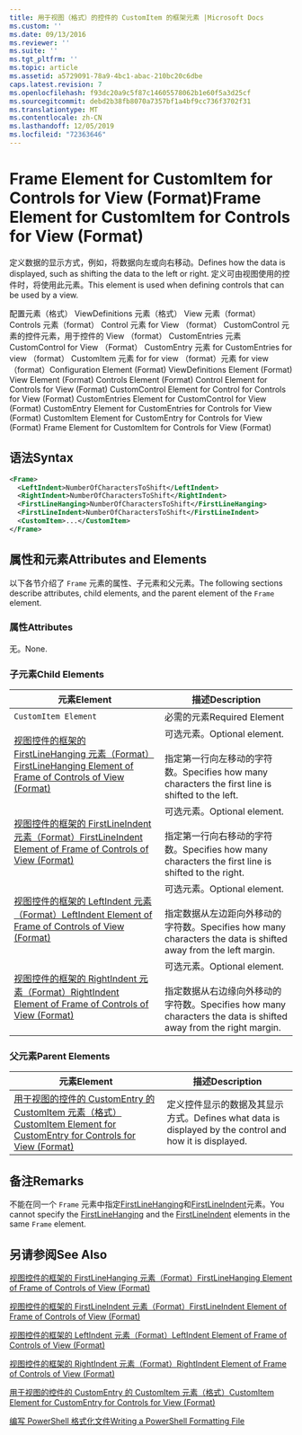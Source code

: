 ```yaml
---
title: 用于视图（格式）的控件的 CustomItem 的框架元素 |Microsoft Docs
ms.custom: ''
ms.date: 09/13/2016
ms.reviewer: ''
ms.suite: ''
ms.tgt_pltfrm: ''
ms.topic: article
ms.assetid: a5729091-78a9-4bc1-abac-210bc20c6dbe
caps.latest.revision: 7
ms.openlocfilehash: f93dc20a9c5f87c14605578062b1e60f5a3d25cf
ms.sourcegitcommit: debd2b38fb8070a7357bf1a4bf9cc736f3702f31
ms.translationtype: MT
ms.contentlocale: zh-CN
ms.lasthandoff: 12/05/2019
ms.locfileid: "72363646"
---
```

# <a name="frame-element-for-customitem-for-controls-for-view-format"></a><span data-ttu-id="52566-102">Frame Element for CustomItem for Controls for View (Format)</span><span class="sxs-lookup"><span data-stu-id="52566-102">Frame Element for CustomItem for Controls for View (Format)</span></span>

<span data-ttu-id="52566-103">定义数据的显示方式，例如，将数据向左或向右移动。</span><span class="sxs-lookup"><span data-stu-id="52566-103">Defines how the data is displayed, such as shifting the data to the left or right.</span></span> <span data-ttu-id="52566-104">定义可由视图使用的控件时，将使用此元素。</span><span class="sxs-lookup"><span data-stu-id="52566-104">This element is used when defining controls that can be used by a view.</span></span>

<span data-ttu-id="52566-105">配置元素（格式） ViewDefinitions 元素（格式） View 元素（format） Controls 元素（format） Control 元素 for View （format） CustomControl 元素的控件元素，用于控件的 View （format） CustomEntries 元素CustomControl for View （Format） CustomEntry 元素 for CustomEntries for view （format） CustomItem 元素 for for view （format）元素 for view （format）</span><span class="sxs-lookup"><span data-stu-id="52566-105">Configuration Element (Format) ViewDefinitions Element (Format) View Element (Format) Controls Element (Format) Control Element for Controls for View (Format) CustomControl Element for Control for Controls for View (Format) CustomEntries Element for CustomControl for View (Format) CustomEntry Element for CustomEntries for Controls for View (Format) CustomItem Element for CustomEntry for Controls for View (Format) Frame Element for CustomItem for Controls for View (Format)</span></span>

## <a name="syntax"></a><span data-ttu-id="52566-106">语法</span><span class="sxs-lookup"><span data-stu-id="52566-106">Syntax</span></span>

```xml
<Frame>
  <LeftIndent>NumberOfCharactersToShift</LeftIndent>
  <RightIndent>NumberOfCharactersToShift</RightIndent>
  <FirstLineHanging>NumberOfCharactersToShift</FirstLineHanging>
  <FirstLineIndent>NumberOfCharactersToShift</FirstLineIndent>
  <CustomItem>...</CustomItem>
</Frame>
```

## <a name="attributes-and-elements"></a><span data-ttu-id="52566-107">属性和元素</span><span class="sxs-lookup"><span data-stu-id="52566-107">Attributes and Elements</span></span>

<span data-ttu-id="52566-108">以下各节介绍了 `Frame` 元素的属性、子元素和父元素。</span><span class="sxs-lookup"><span data-stu-id="52566-108">The following sections describe attributes, child elements, and the parent element of the `Frame` element.</span></span>

### <a name="attributes"></a><span data-ttu-id="52566-109">属性</span><span class="sxs-lookup"><span data-stu-id="52566-109">Attributes</span></span>

<span data-ttu-id="52566-110">无。</span><span class="sxs-lookup"><span data-stu-id="52566-110">None.</span></span>

### <a name="child-elements"></a><span data-ttu-id="52566-111">子元素</span><span class="sxs-lookup"><span data-stu-id="52566-111">Child Elements</span></span>

|<span data-ttu-id="52566-112">元素</span><span class="sxs-lookup"><span data-stu-id="52566-112">Element</span></span>|<span data-ttu-id="52566-113">描述</span><span class="sxs-lookup"><span data-stu-id="52566-113">Description</span></span>|
|-------------|-----------------|
|`CustomItem Element`|<span data-ttu-id="52566-114">必需的元素</span><span class="sxs-lookup"><span data-stu-id="52566-114">Required Element</span></span>|
|[<span data-ttu-id="52566-115">视图控件的框架的 FirstLineHanging 元素（Format）</span><span class="sxs-lookup"><span data-stu-id="52566-115">FirstLineHanging Element of Frame of Controls of View (Format)</span></span>](./firstlinehanging-element-for-frame-for-controls-for-view-format.md)|<span data-ttu-id="52566-116">可选元素。</span><span class="sxs-lookup"><span data-stu-id="52566-116">Optional element.</span></span><br /><br /> <span data-ttu-id="52566-117">指定第一行向左移动的字符数。</span><span class="sxs-lookup"><span data-stu-id="52566-117">Specifies how many characters the first line is shifted to the left.</span></span>|
|[<span data-ttu-id="52566-118">视图控件的框架的 FirstLineIndent 元素（Format）</span><span class="sxs-lookup"><span data-stu-id="52566-118">FirstLineIndent Element of Frame of Controls of View (Format)</span></span>](./firstlineindent-element-for-frame-for-controls-for-view-format.md)|<span data-ttu-id="52566-119">可选元素。</span><span class="sxs-lookup"><span data-stu-id="52566-119">Optional element.</span></span><br /><br /> <span data-ttu-id="52566-120">指定第一行向右移动的字符数。</span><span class="sxs-lookup"><span data-stu-id="52566-120">Specifies how many characters the first line is shifted to the right.</span></span>|
|[<span data-ttu-id="52566-121">视图控件的框架的 LeftIndent 元素（Format）</span><span class="sxs-lookup"><span data-stu-id="52566-121">LeftIndent Element of Frame of Controls of View (Format)</span></span>](./leftindent-element-for-frame-for-controls-for-view-format.md)|<span data-ttu-id="52566-122">可选元素。</span><span class="sxs-lookup"><span data-stu-id="52566-122">Optional element.</span></span><br /><br /> <span data-ttu-id="52566-123">指定数据从左边距向外移动的字符数。</span><span class="sxs-lookup"><span data-stu-id="52566-123">Specifies how many characters the data is shifted away from the left margin.</span></span>|
|[<span data-ttu-id="52566-124">视图控件的框架的 RightIndent 元素（Format）</span><span class="sxs-lookup"><span data-stu-id="52566-124">RightIndent Element of Frame of Controls of View (Format)</span></span>](./rightindent-element-for-frame-for-controls-for-view-format.md)|<span data-ttu-id="52566-125">可选元素。</span><span class="sxs-lookup"><span data-stu-id="52566-125">Optional element.</span></span><br /><br /> <span data-ttu-id="52566-126">指定数据从右边缘向外移动的字符数。</span><span class="sxs-lookup"><span data-stu-id="52566-126">Specifies how many characters the data is shifted away from the right margin.</span></span>|

### <a name="parent-elements"></a><span data-ttu-id="52566-127">父元素</span><span class="sxs-lookup"><span data-stu-id="52566-127">Parent Elements</span></span>

|<span data-ttu-id="52566-128">元素</span><span class="sxs-lookup"><span data-stu-id="52566-128">Element</span></span>|<span data-ttu-id="52566-129">描述</span><span class="sxs-lookup"><span data-stu-id="52566-129">Description</span></span>|
|-------------|-----------------|
|[<span data-ttu-id="52566-130">用于视图的控件的 CustomEntry 的 CustomItem 元素（格式）</span><span class="sxs-lookup"><span data-stu-id="52566-130">CustomItem Element for CustomEntry for Controls for View (Format)</span></span>](./customitem-element-for-customentry-for-controls-for-view-format.md)|<span data-ttu-id="52566-131">定义控件显示的数据及其显示方式。</span><span class="sxs-lookup"><span data-stu-id="52566-131">Defines what data is displayed by the control and how it is displayed.</span></span>|

## <a name="remarks"></a><span data-ttu-id="52566-132">备注</span><span class="sxs-lookup"><span data-stu-id="52566-132">Remarks</span></span>

<span data-ttu-id="52566-133">不能在同一个 `Frame` 元素中指定[FirstLineHanging](./firstlinehanging-element-for-frame-for-controls-for-view-format.md)和[FirstLineIndent](./firstlineindent-element-for-frame-for-controls-for-view-format.md)元素。</span><span class="sxs-lookup"><span data-stu-id="52566-133">You cannot specify the [FirstLineHanging](./firstlinehanging-element-for-frame-for-controls-for-view-format.md) and the [FirstLineIndent](./firstlineindent-element-for-frame-for-controls-for-view-format.md) elements in the same `Frame` element.</span></span>

## <a name="see-also"></a><span data-ttu-id="52566-134">另请参阅</span><span class="sxs-lookup"><span data-stu-id="52566-134">See Also</span></span>

[<span data-ttu-id="52566-135">视图控件的框架的 FirstLineHanging 元素（Format）</span><span class="sxs-lookup"><span data-stu-id="52566-135">FirstLineHanging Element of Frame of Controls of View (Format)</span></span>](./firstlinehanging-element-for-frame-for-controls-for-view-format.md)

[<span data-ttu-id="52566-136">视图控件的框架的 FirstLineIndent 元素（Format）</span><span class="sxs-lookup"><span data-stu-id="52566-136">FirstLineIndent Element of Frame of Controls of View (Format)</span></span>](./firstlineindent-element-for-frame-for-controls-for-view-format.md)

[<span data-ttu-id="52566-137">视图控件的框架的 LeftIndent 元素（Format）</span><span class="sxs-lookup"><span data-stu-id="52566-137">LeftIndent Element of Frame of Controls of View (Format)</span></span>](./leftindent-element-for-frame-for-controls-for-view-format.md)

[<span data-ttu-id="52566-138">视图控件的框架的 RightIndent 元素（Format）</span><span class="sxs-lookup"><span data-stu-id="52566-138">RightIndent Element of Frame of Controls of View (Format)</span></span>](./rightindent-element-for-frame-for-controls-for-view-format.md)

[<span data-ttu-id="52566-139">用于视图的控件的 CustomEntry 的 CustomItem 元素（格式）</span><span class="sxs-lookup"><span data-stu-id="52566-139">CustomItem Element for CustomEntry for Controls for View (Format)</span></span>](./customitem-element-for-customentry-for-controls-for-view-format.md)

[<span data-ttu-id="52566-140">编写 PowerShell 格式化文件</span><span class="sxs-lookup"><span data-stu-id="52566-140">Writing a PowerShell Formatting File</span></span>](./writing-a-powershell-formatting-file.md)
